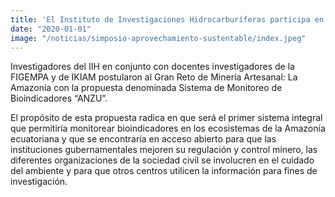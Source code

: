 ```yaml
---
title: 'El Instituto de Investigaciones Hidrocarburíferas participa en el primer Simposio "Aprovechamiento sustentable de recursos naturales y energéticos"'
date: "2020-01-01"
image: "/noticias/simposio-aprovechamiento-sustentable/index.jpeg"
---
```


Investigadores del IIH en conjunto con docentes investigadores de la FIGEMPA y de IKIAM postularon al Gran Reto de Minería Artesanal: La Amazonía con la propuesta denominada Sistema de Monitoreo de Bioindicadores “ANZU”.

El propósito de esta propuesta radica en que será el primer sistema integral que permitiría monitorear bioindicadores en los ecosistemas de la Amazonía ecuatoriana y que se encontraría en acceso abierto para que las instituciones gubernamentales mejoren su regulación y control minero, las diferentes organizaciones de la sociedad civil se involucren en el cuidado del ambiente y para que otros centros utilicen la información para fines de investigación.
